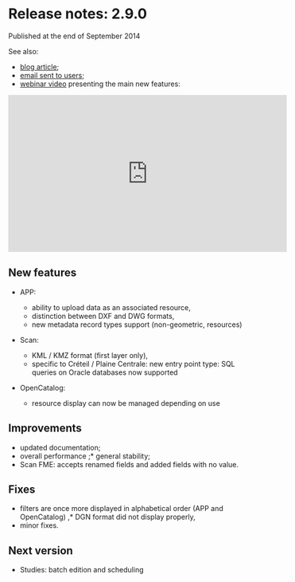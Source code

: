 ﻿# Release notes: 2.9.0

Published at the end of September 2014

See also:
* [blog article](http://blog.isogeo.com/version-2-9);
* [email sent to users](http://us4.campaign-archive2.com/?u=256352d96aabf0dec0ee32d84&id=fabb845b06);
* [webinar video](http://youtu.be/l6vmlYwUHDM?list=PLouu1QiHcsHSDGdvysTn1KRhr3JQUDol4) presenting the main new features:

<iframe width="560" height="315" src="https://www.youtube.com/embed/l6vmlYwUHDM" frameborder="0" allowfullscreen></iframe>

## New features

* APP:
	* ability to upload data as an associated resource,
	* distinction between DXF and DWG formats,
	* new metadata record types support (non-geometric, resources)

* Scan:
	* KML / KMZ format (first layer only),
	* specific to Créteil / Plaine Centrale: new entry point type: SQL queries on Oracle databases now supported

* OpenCatalog:
	* resource display can now be managed depending on use

## Improvements

* updated documentation;
* overall performance
;* general stability;
* Scan FME: accepts renamed fields and added fields with no value.

## Fixes

* filters are once more displayed in alphabetical order (APP and OpenCatalog)
,* DGN format did not display properly,
* minor fixes.

## Next version

* Studies:  batch edition and scheduling
